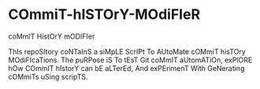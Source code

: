 # COmmiT-hISTOrY-MOdiFIeR
coMmIT HistOrY mODIFIer

ThIs repoSItory coNTaInS a siMpLE ScrIPt To AUtoMate cOMmiT hisTOry MOdiFIcaTions. The puRPose iS To tEsT Git coMmIT aUtomATiOn, exPlORE hOw COmmIT hIstorY can bE aLTerEd, And exPErimenT With GeNerating cOMmiTs uSing scripTS.
